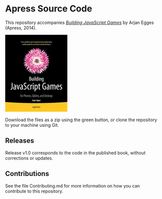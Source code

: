 # Apress Source Code

This repository accompanies [_Building JavaScript Games_](http://www.apress.com/9781430265382) by Arjan Egges (Apress, 2014).

![Cover image](9781430265382.jpg)

Download the files as a zip using the green button, or clone the repository to your machine using Git.

## Releases

Release v1.0 corresponds to the code in the published book, without corrections or updates.

## Contributions

See the file Contributing.md for more information on how you can contribute to this repository.
